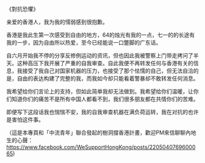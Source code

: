 《對抗恐懼》

亲爱的香港人，我为我的懦弱感到很抱歉。

香港是我此生第一次感受到自由的地方，64的烛光有我的一点，七一的的长途有我的一步，因为自由所以热爱，至今已经能说一口蹩脚的广东话。

自六月开始我不停的分享反修例运动的资讯，但也因此我被警察上门带走拷问了半天。这种高压下我开展了严重的自我审查。自此我便不再转发任何与香港有关的信息，我接受了我自己对国家机器的压力，也接受了那个怯懦的自己，但无法自洽的是，自由的表达构建了完整的我，而我如今却只能看着警暴却不敢转发任何消息。

我希望给你们言论上的支持，但如此简单我却无法做到。我希望给你们温暖，让你们知道你们的痛苦不是所有中国人都看不到，我们很多朋友都在共情你们的苦难。

即便写下这段话我也惴惴不安，我的自我审查机器在满负荷运转，我在对抗的也许是害怕这件事。

（這是本專頁和「中流青年」聯合發起的樹洞撐香港計畫，歡迎PM來信聊聊內地生的心聲：https://www.facebook.com/WeSupportHongKong/posts/2205040769600065)